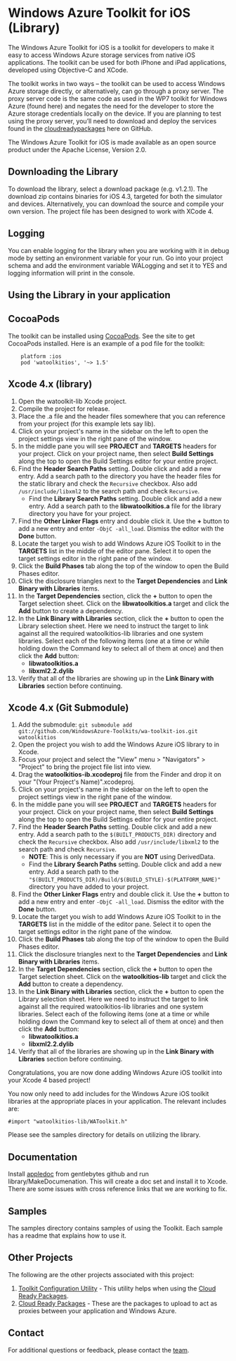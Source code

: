 Windows Azure Toolkit for iOS (Library)
===

The Windows Azure Toolkit for iOS is a toolkit for developers to make it easy to access Windows Azure storage services from native iOS applications.  The toolkit can be used for both iPhone and iPad applications, developed using Objective-C and XCode.  

The toolkit works in two ways – the toolkit can be used to access Windows Azure storage directly, or alternatively, can go through a proxy server.  The proxy server code is the same code as used in the WP7 toolkit for Windows Azure (found here) and negates the need for the developer to store the Azure storage credentials locally on the device.  If you are planning to test using the proxy server, you’ll need to download and deploy the services found in the [cloudreadypackages](https://github.com/windowsazure-toolkits/wa-toolkit-cloudreadypackages) here on GitHub.  

The Windows Azure Toolkit for iOS is made available as an open source product under the Apache License, Version 2.0.  

## Downloading the Library

To download the library, select a download package (e.g. v1.2.1).  The download zip contains binaries for iOS 4.3, targeted for both the simulator and devices.  Alternatively, you can download the source and compile your own version.  The project file has been designed to work with XCode 4.

## Logging

You can enable logging for the library when you are working with it in debug mode by setting an environment variable for your run.
Go into your project schema and add the environment variable WALogging and set it to YES and logging information will print in the console.

## Using the Library in your application

CocoaPods
-------------------
The toolkit can be installed using [CocoaPods](http://cocoapods.org/). See the site to get CocoaPods installed. Here is an example of a pod file for the toolkit:

		platform :ios
		pod 'watoolkitios', '~> 1.5'

Xcode 4.x (library)
-------------------
1. Open the watoolkit-lib Xcode project.
1. Compile the project for release.
1. Place the .a file and the header files somewhere that you can reference from your project (for this example lets say lib).
1. Click on your project's name in the sidebar on the left to open the project settings view in the right pane of the window.
1. In the middle pane you will see **PROJECT** and **TARGETS** headers for your project. Click on your project name, then select **Build Settings** along the top to open the Build Settings editor for your entire project.
1. Find the **Header Search Paths** setting. Double click and add a new entry. Add a search path to the directory you have the header files for the static library and check the `Recursive` checkbox. Also add `/usr/include/libxml2` to the search path and check `Recursive`.
	* Find the **Library Search Paths** setting. Double click and add a new entry. Add a search path to the **libwatoolkitios.a** file for the library directory you have for your project.
1. Find the **Other Linker Flags** entry and double click it. Use the **+** button to add a new entry and enter `-ObjC -all_load`. Dismiss the editor with the **Done** button.
1. Locate the target you wish to add Windows Azure iOS Toolkit to in the **TARGETS** list in the middle of the editor pane. Select it to open the target settings editor in the right pane of the window.
1. Click the **Build Phases** tab along the top of the window to open the Build Phases editor.
1. Click the disclosure triangles next to the **Target Dependencies** and **Link Binary with Libraries** items.
1. In the **Target Dependencies** section, click the **+** button to open the Target selection sheet. Click on the **libwatoolkitios.a** target and click the **Add** button to create a dependency.
1. In the **Link Binary with Libraries** section, click the **+** button to open the Library selection sheet. Here we need to instruct the target to link against all the required watoolkitios-lib libraries and one system libraries. Select each of the following items (one at a time or while holding down the Command key to select all of them at once) and then click the **Add** button:
	* **libwatoolkitios.a**
	* **libxml2.2.dylib**
1. Verify that all of the libraries are showing up in the **Link Binary with Libraries** section before continuing.

Xcode 4.x (Git Submodule)
-------------------------

1. Add the submodule: `git submodule add git://github.com/WindowsAzure-Toolkits/wa-toolkit-ios.git watoolkitios`
1. Open the project you wish to add the Windows Azure iOS library to in Xcode.
1. Focus your project and select the "View" menu > "Navigators" > "Project" to bring the project file list into view.
1. Drag the **watoolkitios-ib.xcodeproj** file from the Finder and drop it on your "(Your Project's Name)".xcodeproj.
1. Click on your project's name in the sidebar on the left to open the project settings view in the right pane of the window.
1. In the middle pane you will see **PROJECT** and **TARGETS** headers for your project. Click on your project name, then select **Build Settings** along the top to open the Build Settings editor for your entire project.
1. Find the **Header Search Paths** setting. Double click and add a new entry. Add a search path to the `$(BUILT_PRODUCTS_DIR)` directory and check the `Recursive` checkbox. Also add `/usr/include/libxml2` to the search path and check `Recursive`.
	* **NOTE**: This is only necessary if you are **NOT** using DerivedData. 
	* Find the **Library Search Paths** setting. Double click and add a new entry. Add a search path to the `"$(BUILT_PRODUCTS_DIR)/Build/$(BUILD_STYLE)-$(PLATFORM_NAME)"` directory you have added to your project.  
1. Find the **Other Linker Flags** entry and double click it. Use the **+** button to add a new entry and enter `-ObjC -all_load`. Dismiss the editor with the **Done** button.
1. Locate the target you wish to add Windows Azure iOS Toolkit to in the **TARGETS** list in the middle of the editor pane. Select it to open the target settings editor in the right pane of the window.
1. Click the **Build Phases** tab along the top of the window to open the Build Phases editor.
1. Click the disclosure triangles next to the **Target Dependencies** and **Link Binary with Libraries** items.
1. In the **Target Dependencies** section, click the **+** button to open the Target selection sheet. Click on the **watoolkitios-lib** target and click the **Add** button to create a dependency.
1. In the **Link Binary with Libraries** section, click the **+** button to open the Library selection sheet. Here we need to instruct the target to link against all the required watoolkitios-lib libraries and one system libraries. Select each of the following items (one at a time or while holding down the Command key to select all of them at once) and then click the **Add** button:
    * **libwatoolkitios.a**
    * **libxml2.2.dylib**
1. Verify that all of the libraries are showing up in the **Link Binary with Libraries** section before continuing.

Congratulations, you are now done adding Windows Azure iOS toolkit into your Xcode 4 based project!

You now only need to add includes for the Windows Azure iOS toolkit libraries at the appropriate places in your application. The relevant includes are:

    #import "watoolkitios-lib/WAToolkit.h"
    
Please see the samples directory for details on utilizing the library.

## Documentation

Install [appledoc](https://github.com/tomaz/appledoc) from gentlebytes github and run library/MakeDocumenation.  This will create a doc set and install it to Xcode. There are some issues with cross reference links that we are working to fix.

## Samples

The samples directory contains samples of using the Toolkit. Each sample has a readme that explains how to use it.

## Other Projects

The following are the other projects associated with this project:

1. [Toolkit Configuration Utility](https://github.com/WindowsAzure-Toolkits/wa-toolkit-maccloudconfigutility) - This utility helps when using the [Cloud Ready Packages](https://github.com/windowsazure-toolkits/wa-toolkit-cloudreadypackages). 
1. [Cloud Ready Packages](https://github.com/windowsazure-toolkits/wa-toolkit-cloudreadypackages) - These are the packages to upload to act as proxies between your application and Windows Azure.

## Contact

For additional questions or feedback, please contact the [team](mailto:chrisner@microsoft.com).
